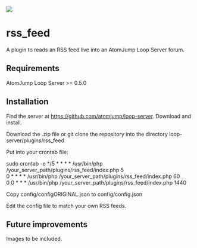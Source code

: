 <img src="https://atomjump.com/images/logo80.png">

# rss_feed
A plugin to reads an RSS feed live into an AtomJump Loop Server forum.



## Requirements

AtomJump Loop Server >= 0.5.0


## Installation

Find the server at https://github.com/atomjump/loop-server. Download and install.

Download the .zip file or git clone the repository into the directory loop-server/plugins/rss_feed

Put into your crontab file:

sudo crontab -e
	*/5 * * * *	/usr/bin/php /your_server_path/plugins/rss_feed/index.php 5  
    0 * * * *	/usr/bin/php /your_server_path/plugins/rss_feed/index.php 60  
	0 0 * * *	/usr/bin/php /your_server_path/plugins/rss_feed/index.php 1440  


Copy config/configORIGINAL.json to config/config.json

Edit the config file to match your own RSS feeds.


## Future improvements

Images to be included.

